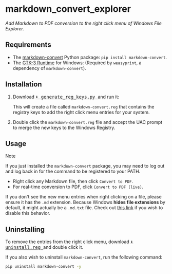 # markdown_convert_explorer

_Add Markdown to PDF conversion to the right click menu of Windows File Explorer._

## Requirements

- The [markdown-convert](https://github.com/Julynx/markdown_convert) Python package: `pip install markdown-convert`.
- The [GTK-3 Runtime](https://github.com/tschoonj/GTK-for-Windows-Runtime-Environment-Installer/releases) for Windows: (Required by `weasyprint`, a dependency of `markdown-convert`).

## Installation

1. Download [<kbd> ⬇ generate_reg_keys.py </kbd>](https://github.com/Julynx/markdown_convert_explorer/releases/download/1.0/generate_reg_keys.py) and run it:
   
    This will create a file called `markdown-convert.reg` that contains the registry keys to add the right click menu entries for your system.

3. Double click the `markdown-convert.reg` file and accept the UAC prompt to merge the new keys to the Windows Registry.

## Usage

> [!NOTE]
> If you just installed the `markdown-convert` package, you may need to log out and log back in for the command to be registered to your PATH.

- Right click any Markdown file, then click `Convert to PDF`.
- For real-time conversion to PDF, click `Convert to PDF (live)`.

If you don't see the new menu entries when right clicking on a file, please ensure it has the `.md` extension.
Because Windows **hides file extensions** by default, it might actually be a `.md.txt` file. 
Check out [this link](https://lazyadmin.nl/win-11/show-file-extension-windows-11/) if you wish to disable this behavior.

## Uninstalling

To remove the entries from the right click menu, download [<kbd> ⬇ uninstall.reg </kbd>](https://github.com/Julynx/markdown_convert_explorer/releases/download/1.0/uninstall.reg) and double click it.

If you also wish to uninstall `markdown-convert`, run the following command:

```bash
pip uninstall markdown-convert -y
```
